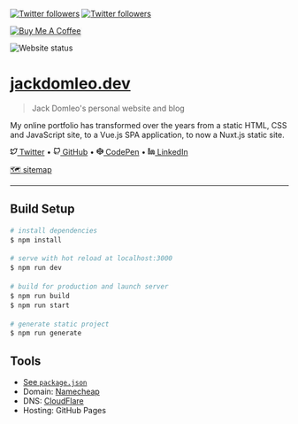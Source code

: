 [![Twitter followers](https://img.shields.io/twitter/follow/jackdomleo7?style=social&logo=twitter "Follow me on Twitter")](https://twitter.com/jackdomleo7) [![Twitter followers](https://img.shields.io/github/followers/JDomleo?style=social&logo=github&label=Follow "Follow me on GitHub")](https://github.com/JDomleo)

<a href="https://www.buymeacoffee.com/jackdomleo" target="_blank" title="Buy Me A Coffee"><img src="https://www.buymeacoffee.com/assets/img/custom_images/orange_img.png" alt="Buy Me A Coffee" style="height: 2.5625rem !important;width: 10.875rem !important;box-shadow: 0 0.1875rem 0.125rem 0 rgba(190, 190, 190, 0.5) !important;-webkit-box-shadow: 0 0.1875rem 0.125rem 0 rgba(190, 190, 190, 0.5) !important;"></a>

![Website status](https://img.shields.io/website?down_color=red&down_message=offline&up_color=green&up_message=online&url=https%3A%2F%2Fjackdomleo.dev "Website status")

# [jackdomleo.dev](https://jackdomleo.dev)

> Jack Domleo's personal website and blog

My online portfolio has transformed over the years from a static HTML, CSS and JavaScript site, to a Vue.js SPA application, to now a Nuxt.js static site.

[<img src="./assets/sprite/svg/twitter.svg" alt="Twitter icon" style="height: 0.8rem; width: 0.8rem;" /> Twitter](https://twitter.com/jackdomleo7) &bull; [<img src="./assets/sprite/svg/github.svg" alt="GitHub icon" style="height: 0.8rem; width: 0.8rem;" /> GitHub](https://github.com/JDomleo) &bull; [<img src="./assets/sprite/svg/codepen.svg" alt="CodePen icon" style="height: 0.8rem; width: 0.8rem;" /> CodePen](https://codepen.io/JackDomleo) &bull; [<img src="./assets/sprite/svg/linkedin.svg" alt="LinkedIn icon" style="height: 0.8rem; width: 0.8rem;" /> LinkedIn](https://www.linkedin.com/in/jack-domleo)

[🗺 sitemap](https://jackdomleo.dev/sitemap.xml)

---

## Build Setup

```bash
# install dependencies
$ npm install

# serve with hot reload at localhost:3000
$ npm run dev

# build for production and launch server
$ npm run build
$ npm run start

# generate static project
$ npm run generate
```

## Tools

- [See `package.json`](./package.json)
- Domain: [Namecheap](https://www.namecheap.com)
- DNS: [CloudFlare](https://www.cloudflare.com)
- Hosting: GitHub Pages
